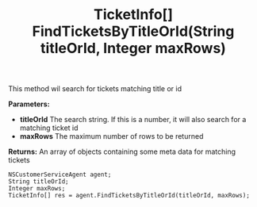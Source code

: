 ﻿---
uid: crmscript_ref_NSCustomerServiceAgent_FindTicketsByTitleOrId
title: TicketInfo[] FindTicketsByTitleOrId(String titleOrId, Integer maxRows)
intellisense: NSCustomerServiceAgent.FindTicketsByTitleOrId
keywords: NSCustomerServiceAgent, FindTicketsByTitleOrId
so.topic: reference
---

This method wil search for tickets matching title or id

**Parameters:**
 - **titleOrId** The search string. If this is a number, it will also search for a matching ticket id
 - **maxRows** The maximum number of rows to be returned

**Returns:** An array of objects containing some meta data for matching tickets

```crmscript
NSCustomerServiceAgent agent;
String titleOrId;
Integer maxRows;
TicketInfo[] res = agent.FindTicketsByTitleOrId(titleOrId, maxRows);
```

